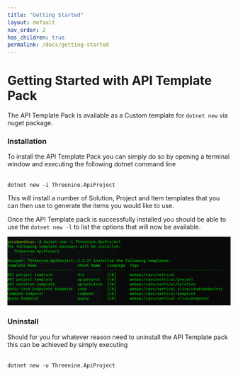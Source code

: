 ```yaml
---
title: "Getting Started"
layout: default
nav_order: 2
has_children: true
permalink: /docs/getting-started
---
```

# Getting Started with API Template Pack

The API Template Pack is available as a Custom template for `dotnet new`  via nuget package.

### Installation
To install the API Template Pack you can simply do so by opening a terminal window and executing the following dotnet command line

```shell

dotnet new -i Threenine.ApiProject

```

This will install a number of Solution, Project and Item templates that you can then use to generate the items you would like to use.

Once the API Template pack is successfully installed  you should be able to use the `dotnet new -l` to list the options that will now be available.

![Installation screen](../../assets/images/installation.png)


### Uninstall 

Should for you for whatever reason need to uninstall the API Template pack this can be achieved by simply executing
```shell

dotnet new -u Threenine.ApiProject

```
